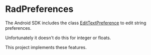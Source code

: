 RadPreferences
==============

The Android SDK includes the class [EditTextPreference](http://developer.android.com/reference/android/preference/EditTextPreference.html) to
edit string preferences.

Unfortunately it doesn't do this for integer or floats.

This project implements these features.
